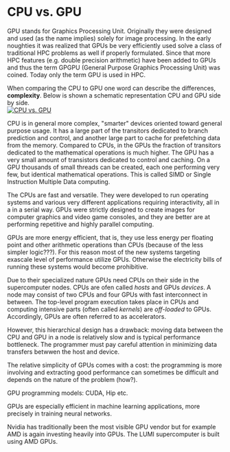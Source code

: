 # CPU vs. GPU

GPU stands for Graphics Processing Unit. Originally they were designed and used (as the name implies) solely for image processing. In the early noughties it was realized that GPUs be very efficiently used solve a class of traditional HPC problems as well if properly formulated.  Since that more HPC features (e.g. double precision arithmetic) have been added to GPUs and thus the term GPGPU (General Purpose Graphics Processing Unit) was coined. Today only the term GPU is used in HPC. 

When comparing the CPU to GPU one word can describe the differences, **complexity**. Below is shown a schematic representation CPU and GPU side by side.  
[![CPU vs. GPU](https://docs.nvidia.com/cuda/cuda-c-programming-guide/graphics/gpu-devotes-more-transistors-to-data-processing.png)](https://docs.nvidia.com/cuda/cuda-c-programming-guide/graphics/gpu-devotes-more-transistors-to-data-processing.png)

CPU is in general more complex, "smarter" devices oriented toward general purpose usage. It has a large part of the transitors dedicated to branch prediction and control,  and another large part to cache for prefetching data from the memory. Compared to CPUs, in  the GPUs the fraction of transitors dedicated to the mathematical operations is much higher. The GPU has a very small amount of transistors dedicated to control and caching.  On a GPU thousands of small threads can be created, each one performing very few, but identical mathematical operations. This is called SIMD or Single Instruction Multiple Data computing.

The CPUs are fast and versatile. They were developed to run operating systems and various very different applications requiring interactivity, all in a  in a serial way.  GPUs were strictly  designed to create images for computer graphics and video game consoles, and they are better are at performing repetitive and highly parallel computing. 

GPUs are more energy efficient, that is, they use less energy per floating point and other arithmetic operations than CPUs (because of the less simpler logic???). For this reason most of the new systems targeting exascale level of performance utilize GPUs. Otherwise the electricity bills of running these systems would become prohibitive.

Due to their specialized nature GPUs need CPUs on their side in the supercomputer nodes. CPUs are ofen called *hosts* and GPUs *devices*. A node may consist of two CPUs and four GPUs with fast interconnect in between. The top-level program execution takes place in CPUs and computing intensive parts (often called *kernels*) are *off-loaded* to GPUs. Accordingly, GPUs are often referred to as accelerators.

However, this hierarchical design has a drawback: moving data between the CPU and GPU in a node is relatively slow and is typical performance bottleneck. The programmer must pay careful attention in minimizing data transfers betwwen the host and device.

The relative simplicity of GPUs comes with a cost: the programming is more involving and extracting good performance can sometimes be difficult and depends on the nature of the problem (how?).

GPU programming models: CUDA, Hip etc.

GPUs are especially efficient in machine learning applications, more precisely in training neural networks.

Nvidia has traditionally been the most visible GPU vendor but for example AMD is again investing heavily into GPUs. The LUMI supercomputer is built using AMD GPUs. 
